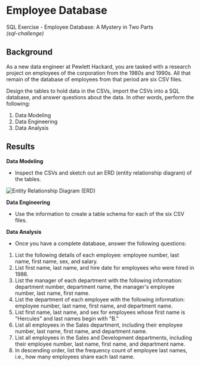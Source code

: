 # Employee Database
SQL Exercise - Employee Database: A Mystery in Two Parts
<br>
<i>(sql-challenge)</i>

## Background
As a new data engineer at Pewlett Hackard, you are tasked with a research project on employees of the corporation from the 1980s and 1990s. All that remain of the database of employees from that period are six CSV files.

Design the tables to hold data in the CSVs, import the CSVs into a SQL database, and answer questions about the data. In other words, perform the following:
1. Data Modeling
2. Data Engineering
3. Data Analysis

## Results

<b>Data Modeling</b>
* Inspect the CSVs and sketch out an ERD (entity relationship diagram) of the tables.

![Entity Relationship Diagram (ERD)](https://user-images.githubusercontent.com/22499952/118580926-c2539b00-b75e-11eb-80aa-6eefe7263464.png)

<b>Data Engineering</b>
* Use the information to create a table schema for each of the six CSV files.

<b>Data Analysis</b>
* Once you have a complete database, answer the following questions:

1. List the following details of each employee: employee number, last name, first name, sex, and salary.
2. List first name, last name, and hire date for employees who were hired in 1986.
3. List the manager of each department with the following information: department number, department name, the manager's employee number, last name, first name.
4. List the department of each employee with the following information: employee number, last name, first name, and department name.
5. List first name, last name, and sex for employees whose first name is "Hercules" and last names begin with "B."
6. List all employees in the Sales department, including their employee number, last name, first name, and department name.
7. List all employees in the Sales and Development departments, including their employee number, last name, first name, and department name.
8. In descending order, list the frequency count of employee last names, i.e., how many employees share each last name.
